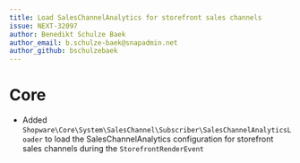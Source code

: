 ```yaml
---
title: Load SalesChannelAnalytics for storefront sales channels
issue: NEXT-32097
author: Benedikt Schulze Baek
author_email: b.schulze-baek@snapadmin.net
author_github: bschulzebaek
---
```

# Core
* Added `Shopware\Core\System\SalesChannel\Subscriber\SalesChannelAnalyticsLoader` to load the SalesChannelAnalytics configuration for storefront sales channels during the `StorefrontRenderEvent`
